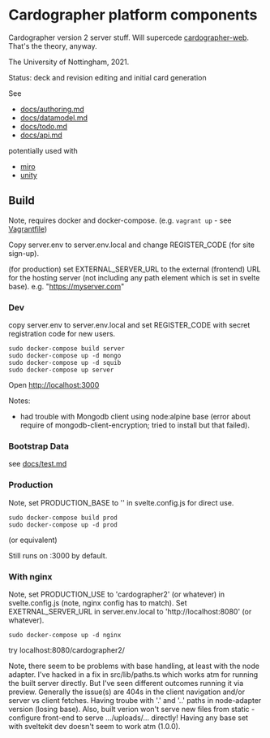 # Cardographer platform components

Cardographer version 2 server stuff.
Will supercede [cardographer-web](https://github.com/ktg/cardographer-web).
That's the theory, anyway.

The University of Nottingham, 2021.

Status: deck and revision editing and initial card generation

See
- [docs/authoring.md](docs/authoring.md)
- [docs/datamodel.md](docs/datamodel.md)
- [docs/todo.md](docs/todo.md)
- [docs/api.md](docs/api.md)

potentially used with
- [miro](docs/miro.md)
- [unity](docs/unity.md)

## Build

Note, requires docker and docker-compose.
(e.g. `vagrant up` - see [Vagrantfile](Vagrantfile))

Copy server.env to server.env.local and change REGISTER_CODE
(for site sign-up).

(for production) set EXTERNAL_SERVER_URL to the external (frontend)
URL for the hosting server (not including any path element which is
set in svelte base). e.g. "https://myserver.com"

### Dev

copy server.env to server.env.local and set REGISTER_CODE 
with secret registration code for new users.

```
sudo docker-compose build server
sudo docker-compose up -d mongo
sudo docker-compose up -d squib
sudo docker-compose up server
```
Open [http://localhost:3000](http://localhost:3000)

Notes:
- had trouble with Mongodb client using node:alpine base (error
  about require of mongodb-client-encryption; tried to install but
  that failed).

### Bootstrap Data

see [docs/test.md](docs/test.md)

### Production

Note, set PRODUCTION_BASE to '' in svelte.config.js
for direct use.

```
sudo docker-compose build prod
sudo docker-compose up -d prod
```
(or equivalent)

Still runs on :3000 by default.

### With nginx

Note, set PRODUCTION_USE to 'cardographer2' (or whatever)
in svelte.config.js (note, nginx config has to match).
Set EXETRNAL_SERVER_URL in server.env.local to
'http://localhost:8080' (or whatever).
```
sudo docker-compose up -d nginx
```

try localhost:8080/cardographer2/

Note, there seem to be problems with base handling, at least with the 
node adapter.
I've hacked in a fix in src/lib/paths.ts which works atm for running
the built server directly.
But I've seen different outcomes running it via preview.
Generally the issue(s) are 404s in the client navigation and/or
server vs client fetches.
Having troube with '.' and '..' paths in node-adapter version 
(losing base).
Also, built verion won't serve new files from static - configure front-end
to serve .../uploads/... directly!
Having any base set with sveltekit dev doesn't seem to work atm (1.0.0).

